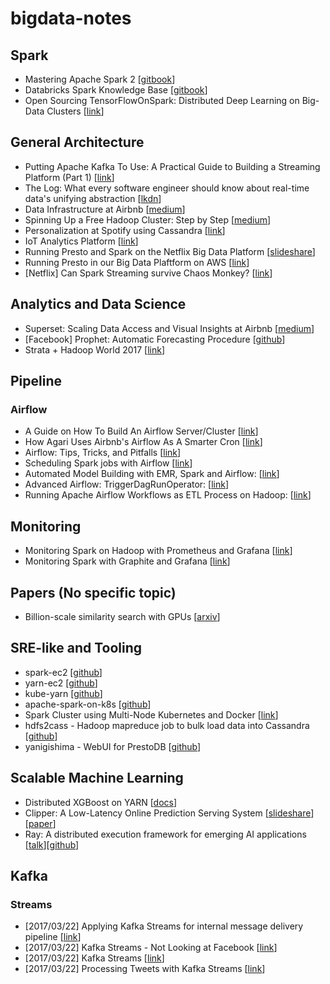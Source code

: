 # bigdata-notes

## Spark

- Mastering Apache Spark 2 [[gitbook](https://www.gitbook.com/book/jaceklaskowski/mastering-apache-spark/details)]
- Databricks Spark Knowledge Base [[gitbook](https://www.gitbook.com/book/databricks/databricks-spark-knowledge-base/details)]
- Open Sourcing TensorFlowOnSpark: Distributed Deep Learning on Big-Data Clusters [[link](https://yahoo.tumblr.com/post/157196637189/open-sourcing-tensorflowonspark-distributed-deep)]

## General Architecture

- Putting Apache Kafka To Use: A Practical Guide to Building a Streaming Platform (Part 1) [[link](https://www.confluent.io/blog/stream-data-platform-1/)]
- The Log: What every software engineer should know about real-time data's unifying abstraction [[lkdn](https://engineering.linkedin.com/distributed-systems/log-what-every-software-engineer-should-know-about-real-time-datas-unifying)]
- Data Infrastructure at Airbnb [[medium](https://medium.com/airbnb-engineering/data-infrastructure-at-airbnb-8adfb34f169c#.qf6fnbkxq)]
- Spinning Up a Free Hadoop Cluster: Step by Step [[medium](https://blog.insightdatascience.com/spinning-up-a-free-hadoop-cluster-step-by-step-c406d56bae42#.k30g6iamd)]
- Personalization at Spotify using Cassandra [[link](https://labs.spotify.com/2015/01/09/personalization-at-spotify-using-cassandra/)]
- IoT Analytics Platform [[link](https://blog.codecentric.de/en/2016/07/iot-analytics-platform/)]
- Running Presto and Spark on the Netflix Big Data Platform [[slideshare](https://www.slideshare.net/AmazonWebServices/bdt303-running-spark-and-presto-on-the-netflix-big-data-platform)]
- Running Presto in our Big Data Plaftform on AWS [[link](http://techblog.netflix.com/2014/10/using-presto-in-our-big-data-platform.html)]
- [Netflix] Can Spark Streaming survive Chaos Monkey? [[link](http://techblog.netflix.com/2015/03/can-spark-streaming-survive-chaos-monkey.html)]

## Analytics and Data Science

- Superset: Scaling Data Access and Visual Insights at Airbnb [[medium](https://medium.com/airbnb-engineering/superset-scaling-data-access-and-visual-insights-at-airbnb-3ce3e9b88a7f#.qprvofuypu)]
- [Facebook] Prophet: Automatic Forecasting Procedure [[github](https://github.com/facebookincubator/prophet)]
- Strata + Hadoop World 2017 [[link](https://www.safaribooksonline.com/library/view/strata-hadoop/9781491976166/?utm_source=newsite&utm_medium=content&utm_campaign=lgen&utm_content=michael-jordan-strata-sj-keynote-video-post-top-cta)]

## Pipeline

### Airflow

- A Guide on How To Build An Airflow Server/Cluster [[link](https://stlong0521.github.io/20161023%20-%20Airflow.html)]
- How Agari Uses Airbnb's Airflow As A Smarter Cron [[link](http://highscalability.com/blog/2015/9/3/how-agari-uses-airbnbs-airflow-as-a-smarter-cron.html)]
- Airflow: Tips, Tricks, and Pitfalls [[link](https://medium.com/handy-tech/airflow-tips-tricks-and-pitfalls-9ba53fba14eb#.efdfqp58p)]
- Scheduling Spark jobs with Airflow [[link](https://blog.insightdatascience.com/scheduling-spark-jobs-with-airflow-4c66f3144660#.3iqu1n40e)]
- Automated Model Building with EMR, Spark and Airflow: [[link](https://www.agari.com/automated-model-building-emr-spark-airflow/)]
- Advanced Airflow: TriggerDagRunOperator: [[link](https://www.linkedin.com/pulse/airflow-lesson-1-triggerdagrunoperator-siddharth-anand)]
- Running Apache Airflow Workflows as ETL Process on Hadoop: [[link](https://www.slideshare.net/RobertSanders49/running-apache-airflow-workflows-as-etl-processes-on-hadoop)]

## Monitoring

- Monitoring Spark on Hadoop with Prometheus and Grafana [[link](http://rokroskar.github.io/monitoring-spark-on-hadoop-with-prometheus-and-grafana.html)]
- Monitoring Spark with Graphite and Grafana [[link](http://www.hammerlab.org/2015/02/27/monitoring-spark-with-graphite-and-grafana/)]


## Papers (No specific topic)

- Billion-scale similarity search with GPUs [[arxiv](https://arxiv.org/pdf/1702.08734.pdf)]

## SRE-like and Tooling

- spark-ec2 [[github](https://github.com/amplab/spark-ec2)]
- yarn-ec2 [[github](https://github.com/tqchen/yarn-ec2)]
- kube-yarn [[github](https://github.com/Comcast/kube-yarn)]
- apache-spark-on-k8s [[github](https://github.com/apache-spark-on-k8s/spark)]
- Spark Cluster using Multi-Node Kubernetes and Docker [[link](https://datasterix.com/2016/09/03/spark-cluster-using-multi-node-kubernetes-and-docker/)]
- hdfs2cass - Hadoop mapreduce job to bulk load data into Cassandra [[github](https://github.com/spotify/hdfs2cass)]
- yanigishima - WebUI for PrestoDB [[github](https://github.com/wyukawa/yanagishima)]

## Scalable Machine Learning

- Distributed XGBoost on YARN [[docs](https://xgboost.readthedocs.io/en/latest/tutorials/aws_yarn.html)]
- Clipper: A Low-Latency Online Prediction Serving System [[slideshare](https://www.slideshare.net/SparkSummit/clipper-a-lowlatency-online-prediction-serving-system-spark-summit-east-talk-by-dan-crankshaw)][[paper](https://rise.cs.berkeley.edu/wp-content/uploads/2017/02/clipper_final.pdf)]
- Ray: A distributed execution framework for emerging AI applications [[talk](https://www.oreilly.com/ideas/ray-a-distributed-execution-framework-for-emerging-ai-applications-full-keynote-post)][[github](https://github.com/ray-project/ray)]
## Kafka

### Streams

- [2017/03/22] Applying Kafka Streams for internal message delivery pipeline [[link](http://developers.linecorp.com/blog/?p=3960)]
- [2017/03/22] Kafka Streams - Not Looking at Facebook [[link](https://timothyrenner.github.io/engineering/2016/08/11/kafka-streams-not-looking-at-facebook.html)]
- [2017/03/22] Kafka Streams [[link](https://www.confluent.io/blog/introducing-kafka-streams-stream-processing-made-simple/)]
- [2017/03/22] Processing Tweets with Kafka Streams [[link](https://www.madewithtea.com/processing-tweets-with-kafka-streams.html)] 

